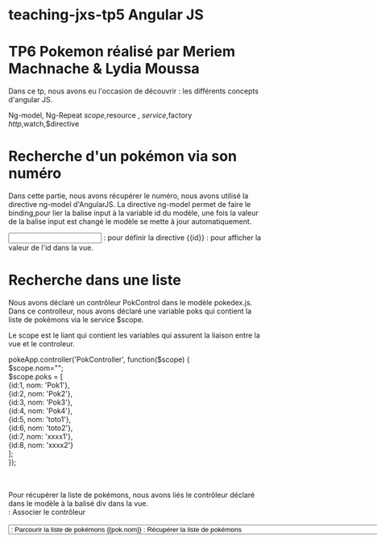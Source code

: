# teaching-jxs-tp5 Angular JS
# TP6 Pokemon réalisé par Meriem Machnache & Lydia Moussa

Dans ce tp, nous avons eu l'occasion de découvrir :
les différents concepts d'angular JS.

   Ng-model, Ng-Repeat
   $scope,$resource , $service,$factory
   $http,$watch,$directive

 
# Recherche d'un pokémon via son numéro

Dans cette partie, nous avons récupérer le numéro, nous avons utilisé la directive ng-model d'AngularJS.
La directive ng-model permet de faire le binding,pour lier la balise input à la variable id du modèle, une fois la valeur de la balise input est changé le modèle se mette à jour automatiquement.

<input type="text" ng-model="id" /> : pour définir la directive 
{{id}} : pour afficher la valeur de l'id dans la vue.
 
# Recherche dans une liste
 
Nous avons déclaré un contrôleur PokControl dans le modèle pokedex.js.
Dans ce controlleur, nous avons déclaré une variable poks qui contient la liste de pokémons via le service $scope.

Le scope est le liant qui contient les variables qui assurent la liaison entre la vue et le controleur.
 
pokeApp.controller('PokController', function($scope) {</br>
$scope.nom="";</br>
$scope.poks = [ </br>
{id:1, nom: 'Pok1'}, </br>
{id:2, nom: 'Pok2'}, </br>
{id:3, nom: 'Pok3'},</br>
{id:4, nom: 'Pok4'},</br>
{id:5, nom: 'toto1'},</br>
{id:6, nom: 'toto2'},</br>
{id:7, nom: 'xxxx1'},</br>
{id:8, nom: 'xxxx2'}</br>
];</br>
});</br>
</br>
 </div> </br>
Pour récupérer la liste de pokémons, nous avons liés le contrôleur déclaré dans le modèle à la balisé div dans la vue.</br>

<div ng-controller="PokController">  : Associer le contrôleur <div> 
</br>
<select ng-model="selected">  : Lier la select au modèle. </br>
</br>
<option ng-repeat="pok in poks">  : Parcourir la liste de pokémons </br>
{{pok.nom}}  : Récupérer la liste de pokémons </br>
</option> </br>
</br>
<option ng-repeat="pok in poks   |filter:nom || filter:id"> : Pour faire des filtres par id ou nom. </br>
</br>
# Accès à une API </br>
 </br>
Nous avons utilisé une API comme source d'information pour notre pokédex.</br>
</br>
l'API offre la liste des pokémons ainsi que des informations détaillées pour chacun d'entre eux.</br>
</br>
### En premier temps, nous avons utilisé le service $http pour récupérer la liste de pokémons , en précisant l'URL comme paramètre.</br>
</br>
 $http.get("http://pokeapi.co/api/v2/pokedex/1/").then(function(response) { </br>
 </br>
 $scope.poks  = response.data.pokemon_entries;</br>
 </br>
 }); </br>
 </br>
</br>
### Nous pouvons récupérer la liste de pokémons avec le service $resource en passant l'URL:</br>
</br>
 $resource("http://pokeapi.co/api/v1/type/:id/")</br>
 </br>
 </br>
</br>
### Création d'une factory </br>
 </br>
Dans AngularJS, les services et les factories permettent d'obtenir un objet JavaScript à utiliser dans le code.</br>
</br>
Leur but est le méme, seulement la syntaxe qui diffère. </br>
</br>
Une factory :</br>
</br>
L'objet est instancié avec la valeur retournée par la fonction passée en paramètre.</br> 
 </br>
</br>	 pokeApp.factory('factory', function($resource) {</br>
</br>
	 return $resource('http://pokeapi.co/api/v2/pokemon/:id'); 
});</br>
</br>
</br> 
Un service: </br>
</br>
Le service différe de la factory juste au  niveau de la syntaxe. </br>
</br>
La fonction passée en paramètre est appelée comme un constructeur (new fonction()). </br>
</br>
Après la création d'un service, nous pouvons l'appeler dans plusieurs contrôleurs et nous pouvons l'utiliser dans notre application.
 </br>
Nous avons déclaré deux services : le servicePok  et le factory. </br>
Le code pour récupérer un pokémon par son Id en utilisant le factory déjà défini: </br>
</br>	
		$scope.kur = factory.get({   </br>
		id :5   </br>
		});  </br>
		console.log($scope.kur); </br>
   </br>
		<h4>Recuperer les informations d'un pokemon en utilisant un service</h4> </br>
		</br>	 
		Id: {{kur.id}}  </br>
		Nom: {{kur.name}}  </br>
</br>		
T### Communication </br>
</br>
### Nous avons utilisé la fonction $watch. </br>
</br>
$watch est une fonction attachée à $scope qui nous permet d'observer de mettre à jour l'affichage  </br>
</br>
du pokemon lors du changement du pokémon recherché. </br>
</br>
Le code suivant représente l'utilisation de la fonction $watch qui prend en paramètre la propriété  que nous souhaitons observer et une </br>
fonction function( newValue ). </br>
</br>
Une fois le nom du pokemon recherché est modifié , l'autre label est mis à jour automatiquement. </br>
</br>
 $scope.$watch('nom',function( newValue ) { </br>
 
               //  console.log( newValue );  </br>
		 $scope.nom= newValue; </br>
             } </br>
         ); </br>
         
### Création d'une nouvelle directive </br>
Le code suivant représente la création de la nouvelle directive appelé pokedex </br>
avec un attribut classe. </br>
</br>
.directive('pokedex', function() { </br>
		  return { </br>
			restrict: 'C', </br>
		    templateUrl: 'pok.html' </br>
		  }; </br>
		}); </br>
</br>
Nous avons déplacé le code HTML du pokédex dans un nouveau fichier en référançant la directive crée à ce fichier. </br>
</br>
<!-- Appeler la directive appelé pokedex dans le fichoer index.html pour restaurer les  
fonctionnalités de notre application pokédex. -->
<span class="pokedex"></span> </br>
